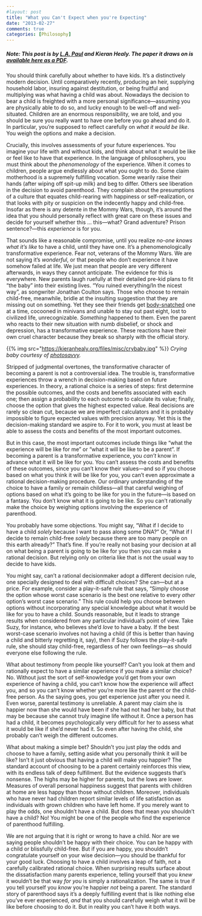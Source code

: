 ```yaml
---
#layout: post
title: "What you Can't Expect when you're Expecting"
date: "2013-02-27"
comments: true
categories: [Philosophy]
---
```


<h5>Note: This post is by <a href="http://lapaul.org">L.A. Paul</a> and Kieran Healy. The paper it draws on is <a href="http://lapaul.org/papers/choosing-child-draft.pdf">available here as a PDF</a>.</h5>

You should think carefully about whether to have kids. It’s a distinctively modern decision. Until comparatively recently, producing an heir, supplying household labor, insuring against destitution, or being fruitful and multiplying was what having a child was about. Nowadays the decision to bear a child is freighted with a more personal significance—assuming you are physically able to do so, and lucky enough to be well-off and well-situated. Children are an enormous responsibility, we are told, and you should be sure you really want to have one before you go ahead and do it. In particular, you’re supposed to reflect carefully on _what it would be like_.  You weigh the options and make a decision.

Crucially, this involves assessments of your future experiences. You imagine your life with and without kids, and think about what it would be like or feel like to have that experience. In the language of philosophers, you must think about the _phenomenology_ of the experience. When it comes to children, people argue endlessly about what you ought to do. Some claim motherhood is a supremely fulfilling vocation. Some wearily raise their hands (after wiping off spit-up milk) and beg to differ. Others see liberation in the decision to avoid parenthood. They complain about the presumptions of a culture that equates child-rearing with happiness or self-realization, or that looks with pity or suspicion on the indecently happy and child-free. Insofar as there is any detente in the Mommy Wars, though, it’s around the idea that you should personally reflect with great care on these issues and decide for yourself whether this … this—what? Grand adventure? Prison sentence?—this _experience_ is for you.

That sounds like a reasonable compromise, until you realize _no-one knows what it’s like_ to have a child, until they have one. It’s a phenomenologically transformative experience. Fear not, veterans of the Mommy Wars. We are not saying it’s _wonderful_, or that people who don’t experience it have somehow failed at life. We just mean that people are very different afterwards, in ways they cannot anticipate. The evidence for this is everywhere. New parents laugh ruefully at their detailed pre-kid plans to fit “the baby” into their existing lives. “You ruined everything/In the nicest way”, as songwriter Jonathan Coulton says. Those who choose to remain child-free, meanwhile, bridle at the insulting suggestion that they are missing out on something. Yet they see their friends get [body-snatched](http://jackmovemag.com/2012/03/22/incept-dates/) one at a time, cocooned in minivans and unable to stay out past eight, lost to civilized life, unrecognizable. _Something_ happened to them. Even the parent who reacts to their new situation with numb disbelief, or shock and depression, has a transformative experience. These reactions have their own cruel character because they break  so sharply with the official story. 

{{% img src="https://kieranhealy.org/files/misc/crybaby.jpg" %}}
_Crying baby courtesy of [photosavvy](http://www.flickr.com/photos/photosavvy/1744640779/sizes/l/in/photostream/)._

Stripped of judgmental overtones, the transformative character of becoming a parent is not  a controversial idea. The trouble is, transformative experiences throw a wrench in decision-making based on future experiences. In theory, a rational choice is a series of steps: first determine the possible outcomes, and the costs and benefits associated with each one; then assign a probability to each outcome to calculate its value; finally, choose the option that gives the highest expected value. Real decisions are rarely so clean cut, because we are imperfect calculators and it is probably impossible to figure expected values with precision anyway. Yet this is the decision-making standard we aspire to. For it to work, you must at least be able to assess the costs and benefits of the most important outcomes. 


But in this case, the most important outcomes include things like “what the experience will be like for me” or “what it will be like to be a parent”. If becoming a parent is a transformative experience, you _can’t_ know in advance what it will be like for you. You can’t assess the costs and benefits of these outcomes, since you can’t know their values—and so if you choose based on what you think it will be like for you, you can’t even approximate a rational decision-making procedure. Our ordinary understanding of the choice to have a family or remain childless—all that careful weighing of options based on what it’s going to be like for you in the future—is based on a fantasy. You don’t know what it is going to be like. So you can’t rationally make the choice by weighing options involving the experience of parenthood. 

You probably have some objections. You might say, “What if I decide to have a child _solely_ because I want to pass along some DNA?” Or, “What if I decide to remain child-free _solely_ because there are too many people on this earth already?” That’s fine. If you’re really not basing your decision at all on what being a parent is going to be like for you then you can make a rational decision. But relying only on criteria like that is not the usual way to decide to have kids.

You might say, can’t a rational decisionmaker adopt a different decision rule, one specially designed to deal with difficult choices? She can—but at a price. For example, consider a play-it-safe rule that says, “Simply choose the option whose worst case scenario is the best one relative to every _other_ option’s worst case scenario.” This rule could help you choose between options without incorporating any special knowledge about what it would be like for you to have a child. Sounds reasonable, but it leads to strange results when considered from any particular individual’s point of view. Take Suzy, for instance, who believes she’d _love_ to have a baby. If the best worst-case scenario involves not having a child (if this is better than having a child and bitterly regretting it, say), then if Suzy follows the play-it-safe rule, she should stay child-free, regardless of her own feelings—as should everyone else following the rule.


What about testimony from people like yourself? Can’t you look at them and rationally expect to have a similar experience if you make a similar choice? No. Without just the sort of self-knowledge you’d get from your own experience of having a child, you can’t know how the experience will affect you, and so you can’t know whether you’re more like the parent or the child-free person. As the saying goes, you get experience just after you need it. Even worse, parental testimony is unreliable. A parent may claim she is happier now than she would have been if she had not had her baby, but that may be because she cannot truly imagine life without it. Once a person has had a child, it becomes psychologically very difficult for her to assess what it would be like if she’d never had it. So even after having the child, she probably can’t weigh the different outcomes. 

What about making a simple bet? Shouldn’t you just play the odds and choose to have a family, setting aside what you personally think it will be like? Isn’t it just obvious that having a child will make you happier? The standard account of choosing to be a parent certainly reinforces this view, with its endless talk of deep fulfillment. But the evidence suggests that’s nonsense. The highs may be higher for parents, but the lows are lower. Measures of overall personal happiness suggest that parents with children at home are less happy than those without children. Moreover, individuals who have never had children report similar levels of life satisfaction as individuals with grown children who have left home. If you merely want to play the odds, one shouldn’t have a child. But does that mean _you_ shouldn’t have a child? No! You might be one of the people who find the experience of parenthood fulfilling.

We are not arguing that it is right or wrong to have a child. Nor are we saying people shouldn’t be happy with their choice. You can be happy with a child or blissfully child-free. But if you are happy, you shouldn’t congratulate yourself on your wise decision—you should be thankful for your good luck. Choosing to have a child involves a leap of faith, not a carefully calibrated rational choice. When surprising results surface about the dissatisfaction many parents experience, telling yourself that you _knew_ it wouldn’t be that way _for you_ is simply a rationalization. The same is true if you tell yourself you _know_ you’re happier _not_ being a parent. The standard story of parenthood says it’s a deeply fulfilling event that is like nothing else you’ve ever experienced, _and_ that you should carefully weigh what it will be like before choosing to do it. But in reality you can’t have it both ways. 
